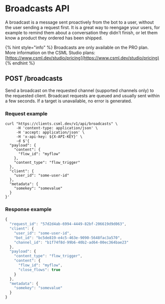 # Broadcasts API

A broadcast is a message sent proactively from the bot to a user, without the user sending a request first. It is a great way to reengage your users, for example to remind them about a conversation they didn't finish, or let them know a product they ordered has been shipped.

{% hint style="info" %}
Broadcasts are only available on the PRO plan. More information on the CSML Studio plans: [https://www.csml.dev/studio/pricing](https://www.csml.dev/studio/pricing)
{% endhint %}

## POST /broadcasts

Send a broadcast on the requested channel (supported channels only) to the requested client. Broadcast requests are queued and usually sent within a few seconds. If a target is unavailable, no error is generated.

### Request example

```
curl "https://clients.csml.dev/v1/api/broadcasts" \
     -H 'content-type: application/json' \
     -H 'accept: application/json' \
     -H 'x-api-key: ${X-API-KEY}' \
     -d $'{
  "payload": {
    "content": {
      "flow_id": "myflow"
    },
    "content_type": "flow_trigger"
  },
  "client": {
    "user_id": "some-user-id"
  },
  "metadata": {
    "somekey": "somevalue"
  }
}'

```

### Response example

```javascript
{
  "request_id": "57d2d4ab-6994-4449-82bf-206619d9d063",
  "client": {
    "user_id": "some-user-id",
    "bot_id": "bc5de819-e4c5-463e-9090-5648fac3a570",
    "channel_id": "b1f74f8d-99b6-40b2-ad64-00ec364bae23"
  },
  "payload": {
    "content_type": "flow_trigger",
    "content": {
      "flow_id": "myflow",
      "close_flows": true
    }
  },
  "metadata": {
    "somekey": "somevalue"
  }
}
```
